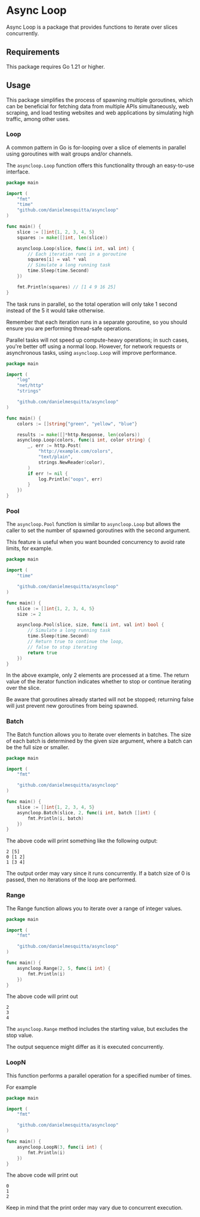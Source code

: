 # Async Loop

Async Loop is a package that provides functions to iterate over slices concurrently.

## Requirements

This package requires Go 1.21 or higher.

## Usage

This package simplifies the process of spawning multiple goroutines, which can be beneficial for fetching data from multiple APIs simultaneously, web scraping, and load testing websites and web applications by simulating high traffic, among other uses.

### Loop

A common pattern in Go is for-looping over a slice of elements in parallel using goroutines with wait groups and/or channels.

The `asyncloop.Loop` function offers this functionality through an easy-to-use interface.

```go
package main

import (
	"fmt"
	"time"
	"github.com/danielmesquitta/asyncloop"
)

func main() {
	slice := []int{1, 2, 3, 4, 5}
	squares := make([]int, len(slice))

	asyncloop.Loop(slice, func(i int, val int) {
		// Each iteration runs in a goroutine
		squares[i] = val * val
		// Simulate a long running task
		time.Sleep(time.Second)
	})

	fmt.Println(squares) // [1 4 9 16 25]
}
```

The task runs in parallel, so the total operation will only take 1 second instead of the 5 it would take otherwise.

Remember that each iteration runs in a separate goroutine, so you should ensure you are performing thread-safe operations.

Parallel tasks will not speed up compute-heavy operations; in such cases, you're better off using a normal loop. However, for network requests or asynchronous tasks, using `asyncloop.Loop` will improve performance.

```go
package main

import (
	"log"
	"net/http"
	"strings"

	"github.com/danielmesquitta/asyncloop"
)

func main() {
	colors := []string{"green", "yellow", "blue"}

	results := make([]*http.Response, len(colors))
	asyncloop.Loop(colors, func(i int, color string) {
		_, err := http.Post(
			"http://example.com/colors",
			"text/plain",
			strings.NewReader(color),
		)
		if err != nil {
			log.Println("oops", err)
		}
	})
}
```

### Pool

The `asyncloop.Pool` function is similar to `asyncloop.Loop` but allows the caller to set the number of spawned goroutines with the second argument.

This feature is useful when you want bounded concurrency to avoid rate limits, for example.

```go
package main

import (
	"time"

	"github.com/danielmesquitta/asyncloop"
)

func main() {
	slice := []int{1, 2, 3, 4, 5}
	size := 2

	asyncloop.Pool(slice, size, func(i int, val int) bool {
		// Simulate a long running task
		time.Sleep(time.Second)
		// Return true to continue the loop,
		// false to stop iterating
		return true
	})
}
```

In the above example, only 2 elements are processed at a time.
The return value of the iterator function indicates whether to stop or continue iterating over the slice.

Be aware that goroutines already started will not be stopped; returning false will just prevent new goroutines from being spawned.

### Batch

The Batch function allows you to iterate over elements in batches. The size of each batch is determined by the given size argument, where a batch can be the full size or smaller.

```go
package main

import (
	"fmt"

	"github.com/danielmesquitta/asyncloop"
)

func main() {
	slice := []int{1, 2, 3, 4, 5}
	asyncloop.Batch(slice, 2, func(i int, batch []int) {
		fmt.Println(i, batch)
	})
}
```

The above code will print something like the following output:

```
2 [5]
0 [1 2]
1 [3 4]
```

The output order may vary since it runs concurrently. If a batch size of 0 is passed, then no iterations of the loop are performed.

### Range

The Range function allows you to iterate over a range of integer values.

```go
package main

import (
	"fmt"

	"github.com/danielmesquitta/asyncloop"
)

func main() {
	asyncloop.Range(2, 5, func(i int) {
		fmt.Println(i)
	})
}
```

The above code will print out

```
2
3
4
```

The `asyncloop.Range` method includes the starting value, but excludes the stop value.

The output sequence might differ as it is executed concurrently.

### LoopN

This function performs a parallel operation for a specified number of times.

For example

```go
package main

import (
	"fmt"

	"github.com/danielmesquitta/asyncloop"
)

func main() {
	asyncloop.LoopN(3, func(i int) {
		fmt.Println(i)
	})
}
```

The above code will print out

```
0
1
2
```

Keep in mind that the print order may vary due to concurrent execution.
